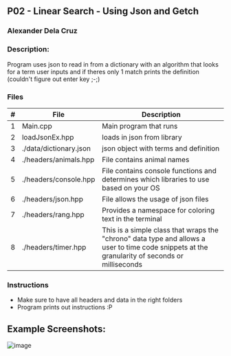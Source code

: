 ## P02 - Linear Search - Using Json and Getch
### Alexander Dela Cruz 
### Description: 
Program uses json to read in from a dictionary with an algorithm that looks for a term user inputs and if theres
only 1 match prints the definition (couldn't figure out enter key ;-;)

### Files
|   #   | File            | Description                                        |
| :---: | --------------- | -------------------------------------------------- |
|   1   | Main.cpp        | Main program that runs     |
|   2   | loadJsonEx.hpp  | loads in json from library          |
|   3   | ./data/dictionary.json | json object with terms and definition |
|   4   | ./headers/animals.hpp| File contains animal names|
|   5   | ./headers/console.hpp| File contains console functions and determines which libraries to use based on your OS|
|   6   | ./headers/json.hpp| File allows the usage of json files|
|   7   | ./headers/rang.hpp| Provides a namespace for coloring text in the terminal|
|   8   | ./headers/timer.hpp| This is a simple class that wraps the "chrono" data type and allows a user to time code snippets at the granularity of seconds or milliseconds|


### Instructions
- Make sure to have all headers and data in the right folders
- Program prints out instructions :P

## Example Screenshots:
![image](https://github.com/UselessFuwu/3013-Algorithms/assets/157339364/a6983d59-5990-4be7-827c-714e979ff905)

